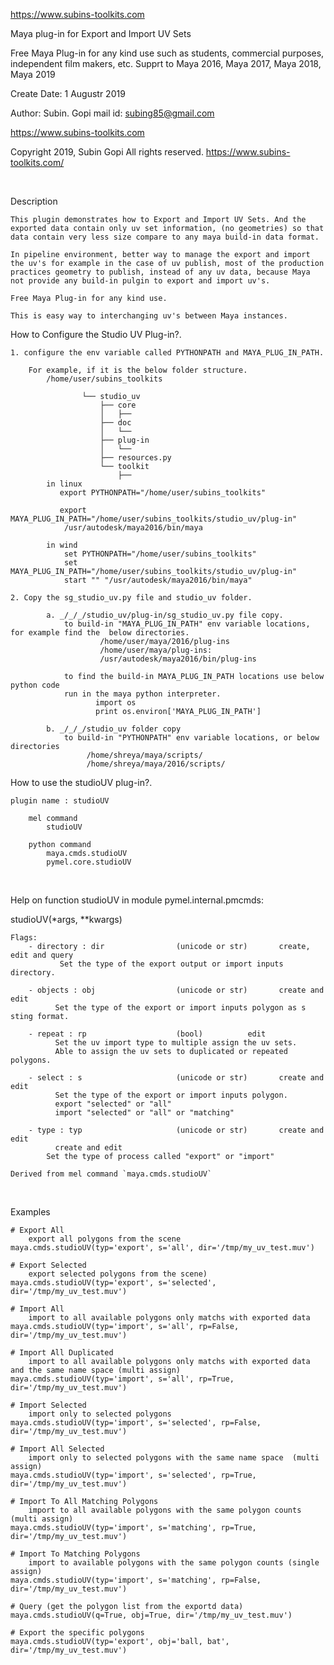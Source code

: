 https://www.subins-toolkits.com

Maya plug-in for Export and Import UV Sets


Free Maya Plug-in for any kind use such as students, commercial purposes, independent film makers, etc.
Supprt to Maya 2016, Maya 2017, Maya 2018, Maya 2019

Create Date:   1 Augustr 2019

Author: Subin. Gopi
mail id: subing85@gmail.com

https://www.subins-toolkits.com

Copyright 2019, Subin Gopi All rights reserved. https://www.subins-toolkits.com/

​

Description

    This plugin demonstrates how to Export and Import UV Sets. And the exported data contain only uv set information, (no geometries) so that data contain very less size compare to any maya build-in data format.  

    In pipeline environment, better way to manage the export and import the uv's for example in the case of uv publish, most of the production practices geometry to publish, instead of any uv data, because Maya not provide any build-in pulgin to export and import uv's. 

    Free Maya Plug-in for any kind use.

    This is easy way to interchanging uv's between Maya instances.  
    
    


How to Configure the Studio UV Plug-in?.​

    1. configure the env variable called PYTHONPATH and MAYA_PLUG_IN_PATH.
    
        For example, if it is the below folder structure.
            /home/user/subins_toolkits
            
                    └── studio_uv
                        ├── core
                        │   ├── 
                        ├── doc
                        │   └──
                        ├── plug-in
                        │   └── 
                        ├── resources.py            
                        └── toolkit
                            ├──    
            in linux        
               export PYTHONPATH="/home/user/subins_toolkits"                

               export MAYA_PLUG_IN_PATH="/home/user/subins_toolkits/studio_uv/plug-in"    
                /usr/autodesk/maya2016/bin/maya
            
            in wind        
                set PYTHONPATH="/home/user/subins_toolkits"
                set MAYA_PLUG_IN_PATH="/home/user/subins_toolkits/studio_uv/plug-in"
                start "" "/usr/autodesk/maya2016/bin/maya"                
                
    2. Copy the sg_studio_uv.py file and studio_uv folder.
    
            a. _/_/_/studio_uv/plug-in/sg_studio_uv.py file copy.
                to build-in "MAYA_PLUG_IN_PATH" env variable locations, for example find the  below directories.
                        /home/user/maya/2016/plug-ins
                        /home/user/maya/plug-ins:
                        /usr/autodesk/maya2016/bin/plug-ins    
                            
                to find the build-in MAYA_PLUG_IN_PATH locations use below python code
                run in the maya python interpreter.
                       import os
                       print os.environ['MAYA_PLUG_IN_PATH']
                    
            b. _/_/_/studio_uv folder copy                        
                to build-in "PYTHONPATH" env variable locations, or below directories
                     /home/shreya/maya/scripts/
                     /home/shreya/maya/2016/scripts/     

                  
                    
How to use the studioUV plug-in?. 

    plugin name : studioUV

        mel command
            studioUV

        python command
            maya.cmds.studioUV
            pymel.core.studioUV

​


Help on function studioUV in module pymel.internal.pmcmds:


studioUV(*args, **kwargs)

    Flags:
        - directory : dir                (unicode or str)       create, edit and query
               Set the type of the export output or import inputs directory.​

        - objects : obj                  (unicode or str)       create and edit
              Set the type of the export or import inputs polygon as s sting format.
        
        - repeat : rp                    (bool)          edit
              Set the uv import type to multiple assign the uv sets.
              Able to assign the uv sets to duplicated or repeated polygons.
             
        - select : s                     (unicode or str)       create and edit
              Set the type of the export or import inputs polygon.
              export "selected" or "all" 
              import "selected" or "all" or "matching" ​

        - type : typ                     (unicode or str)       create and edit
              create and edit              
            Set the type of process called "export" or "import"     
    
    Derived from mel command `maya.cmds.studioUV`
    

​

Examples
​

    # Export All 
        export all polygons from the scene
    maya.cmds.studioUV(typ='export', s='all', dir='/tmp/my_uv_test.muv')
    
    # Export Selected 
        export selected polygons from the scene)
    maya.cmds.studioUV(typ='export', s='selected', dir='/tmp/my_uv_test.muv')
    
    # Import All 
        import to all available polygons only matchs with exported data
    maya.cmds.studioUV(typ='import', s='all', rp=False, dir='/tmp/my_uv_test.muv')
    
    # Import All Duplicated
        import to all available polygons only matchs with exported data and the same name space (multi assign)
    maya.cmds.studioUV(typ='import', s='all', rp=True, dir='/tmp/my_uv_test.muv')    
    
    # Import Selected
        import only to selected polygons
    maya.cmds.studioUV(typ='import', s='selected', rp=False, dir='/tmp/my_uv_test.muv')
    
    # Import All Selected
        import only to selected polygons with the same name space  (multi assign)
    maya.cmds.studioUV(typ='import', s='selected', rp=True, dir='/tmp/my_uv_test.muv')
    
    # Import To All Matching Polygons
        import to all available polygons with the same polygon counts (multi assign)
    maya.cmds.studioUV(typ='import', s='matching', rp=True, dir='/tmp/my_uv_test.muv')
    
    # Import To Matching Polygons
        import to available polygons with the same polygon counts (single assign)
    maya.cmds.studioUV(typ='import', s='matching', rp=False, dir='/tmp/my_uv_test.muv')
    
    # Query (get the polygon list from the exportd data)
    maya.cmds.studioUV(q=True, obj=True, dir='/tmp/my_uv_test.muv')
    
    # Export the specific polygons
    maya.cmds.studioUV(typ='export', obj='ball, bat', dir='/tmp/my_uv_test.muv')